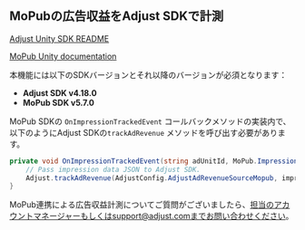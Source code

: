 ## MoPubの広告収益をAdjust SDKで計測

[Adjust Unity SDK README][unity-readme]

[MoPub Unity documentation][mopub-docs]

本機能には以下のSDKバージョンとそれ以降のバージョンが必須となります：

- **Adjust SDK v4.18.0**
- **MoPub SDK v5.7.0**

MoPub SDKの `OnImpressionTrackedEvent` コールバックメソッドの実装内で、以下のようにAdjust SDKの`trackAdRevenue` メソッドを呼び出す必要があります。

```csharp
private void OnImpressionTrackedEvent(string adUnitId, MoPub.ImpressionData impressionData) {
    // Pass impression data JSON to Adjust SDK.
    Adjust.trackAdRevenue(AdjustConfig.AdjustAdRevenueSourceMopub, impressionData.JsonRepresentation);
}
```

MoPub連携による広告収益計測についてご質問がございましたら、担当のアカウントマネージャーもしくはsupport@adjust.comまでお問い合わせください。

[mopub-docs]:        https://developers.mopub.com/publishers/unity/impression-data/
[unity-readme]:    ../../japanese/README.md
